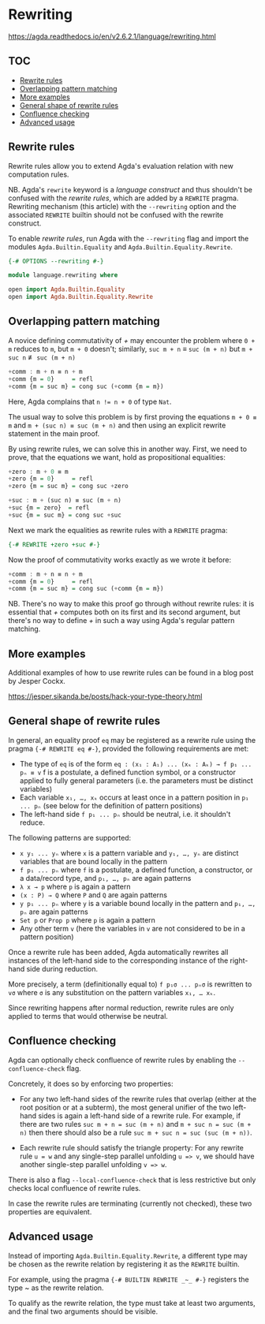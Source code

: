# Rewriting

https://agda.readthedocs.io/en/v2.6.2.1/language/rewriting.html

## TOC

- [Rewrite rules](#rewrite-rules)
- [Overlapping pattern matching](#overlapping-pattern-matching)
- [More examples](#more-examples)
- [General shape of rewrite rules](#general-shape-of-rewrite-rules)
- [Confluence checking](#confluence-checking)
- [Advanced usage](#advanced-usage)

## Rewrite rules

Rewrite rules allow you to extend Agda's evaluation relation with new computation rules.

NB. Agda's `rewrite` keyword is a *language construct* and thus shouldn't be confused with the *rewrite rules*, which are added by a `REWRITE` pragma. Rewriting mechanism (this article) with the `--rewriting` option and the associated `REWRITE` builtin should not be confused with the rewrite construct.

To enable *rewrite rules*, run Agda with the `--rewriting` flag and import the modules `Agda.Builtin.Equality` and `Agda.Builtin.Equality.Rewrite`.

```hs
{-# OPTIONS --rewriting #-}

module language.rewriting where

open import Agda.Builtin.Equality
open import Agda.Builtin.Equality.Rewrite
```

## Overlapping pattern matching

A novice defining commutativity of _+_ may encounter the problem where `0 + m` reduces to `m`, but `m + 0` doesn't; similarly, `suc m + n` ≡ `suc (m + n)` but `m + suc n` ≢ `suc (m + n)`

```hs
+comm : m + n ≡ n + m
+comm {m = 0}     = refl
+comm {m = suc m} = cong suc (+comm {m = m})
```

Here, Agda complains that `n != n + 0` of type `Nat`.

The usual way to solve this problem is by first proving the equations 
`m + 0 ≡ m` and `m + (suc n) ≡ suc (m + n)` 
and then using an explicit rewrite statement in the main proof.

By using rewrite rules, we can solve this in another way. First, we need to prove, that the equations we want, hold as propositional equalities:

```hs
+zero : m + 0 ≡ m
+zero {m = 0}     = refl
+zero {m = suc m} = cong suc +zero

+suc : m + (suc n) ≡ suc (m + n)
+suc {m = zero}  = refl
+suc {m = suc m} = cong suc +suc
```

Next we mark the equalities as rewrite rules with a `REWRITE` pragma:

```hs
{-# REWRITE +zero +suc #-}
```

Now the proof of commutativity works exactly as we wrote it before:

```hs
+comm : m + n ≡ n + m
+comm {m = 0}     = refl
+comm {m = suc m} = cong suc (+comm {m = m})
```

NB. There's no way to make this proof go through without rewrite rules: it is essential that _+_ computes both on its first and its second argument, but there's no way to define _+_ in such a way using Agda's regular pattern matching.

## More examples

Additional examples of how to use rewrite rules can be found in a blog post by Jesper Cockx.

https://jesper.sikanda.be/posts/hack-your-type-theory.html

## General shape of rewrite rules

In general, an equality proof `eq` may be registered as a rewrite rule using the pragma `{-# REWRITE eq #-}`, provided the following requirements are met:
- The type of `eq` is of the form 
  `eq : (x₁ : A₁) ... (xₖ : Aₖ) → f p₁ ... pₙ ≡ v`
  f is a postulate, a defined function symbol, or a constructor applied to fully general parameters (i.e. the parameters must be distinct variables)
- Each variable `x₁, …, xₖ` occurs at least once in a pattern position in 
  `p₁ ... pₙ` (see below for the definition of pattern positions)
- The left-hand side `f p₁ ... pₙ` should be neutral, i.e. it shouldn't reduce.

The following patterns are supported:
- `x y₁ ... yₙ` where `x` is a pattern variable and `y₁, …, yₙ` are distinct
  variables that are bound locally in the pattern
- `f p₁ ... pₙ` where `f` is a postulate, a defined function, a constructor,
   or a data/record type, and `p₁, …, pₙ` are again patterns
- `λ x → p` where `p` is again a pattern
- `(x : P) → Q` where `P` and `Q` are again patterns
- `y p₁ ... pₙ` where `y` is a variable bound locally in the pattern
   and `p₁, …, pₙ` are again patterns
- `Set p` or `Prop p` where `p` is again a pattern
- Any other term `v` (here the variables in `v` are not considered to be in a
  pattern position)

Once a rewrite rule has been added, Agda automatically rewrites all instances of the left-hand side to the corresponding instance of the right-hand side during reduction.

More precisely, a term (definitionally equal to) `f p₁σ ... pₙσ` is rewritten to `vσ` where `σ` is any substitution on the pattern variables `x₁, … xₖ`.

Since rewriting happens after normal reduction, rewrite rules are only applied to terms that would otherwise be neutral.

## Confluence checking

Agda can optionally check confluence of rewrite rules by enabling the `--confluence-check` flag.

Concretely, it does so by enforcing two properties:

- For any two left-hand sides of the rewrite rules that overlap (either at the root position or at a subterm), the most general unifier of the two left-hand sides is again a left-hand side of a rewrite rule. For example, if there are two rules `suc m + n = suc (m + n)` and `m + suc n = suc (m + n)` then there should also be a rule `suc m + suc n = suc (suc (m + n))`.

- Each rewrite rule should satisfy the triangle property: For any rewrite rule `u = w` and any single-step parallel unfolding `u => v`, we should have another single-step parallel unfolding `v => w`.

There is also a flag `--local-confluence-check` that is less restrictive but only checks local confluence of rewrite rules.

In case the rewrite rules are terminating (currently not checked), these two properties are equivalent.

## Advanced usage

Instead of importing `Agda.Builtin.Equality.Rewrite`, a different type may be chosen as the rewrite relation by registering it as the `REWRITE` builtin.

For example, using the pragma `{-# BUILTIN REWRITE _~_ #-}` registers the type _~_ as the rewrite relation.

To qualify as the rewrite relation, the type must take at least two arguments, and the final two arguments should be visible.
